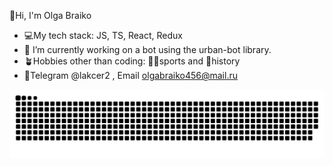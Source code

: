  👋Hi, I'm Olga Braiko
 
- 💻My tech stack: JS, TS, React, Redux
- 🤖 I’m currently working on a bot using the urban-bot library.
- 🪴Hobbies other than coding: 🏋‍♂sports and 🐚history 
- 📩Telegram @lakcer2 , Email  olgabraiko456@mail.ru


<picture>
  <source media="(prefers-color-scheme: dark)"srcset="https://raw.githubusercontent.com/OlgaBraiko/OlgaBraiko/output/github-contribution-grid-snake-dark.svg">
  <source media="(prefers-color-scheme: light)"srcset="https://raw.githubusercontent.com/OlgaBraiko/OlgaBraiko/output/github-contribution-grid-snake.svg">
  <img alt="github contribution grid snake animation"src="https://raw.githubusercontent.com/OlgaBraiko/OlgaBraiko/output/github-contribution-grid-snake.svg">
</picture>
 

  

 
  
